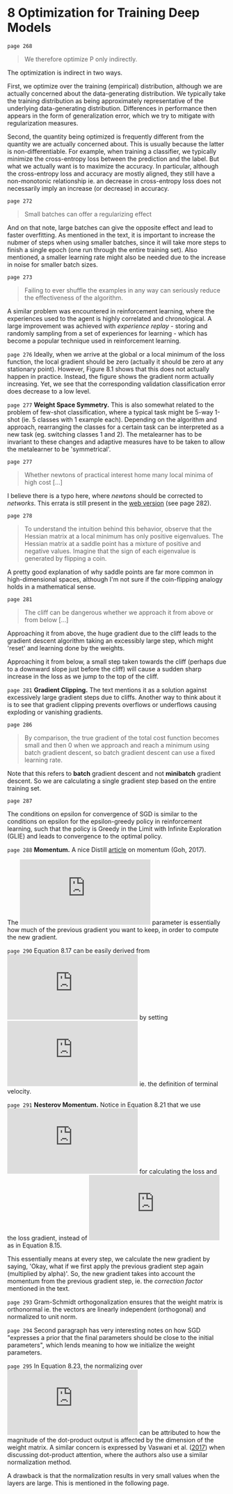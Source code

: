 # 8 Optimization for Training Deep Models

`page 268`

> We therefore optimize P only indirectly.

The optimization is indirect in two ways.

First, we optimize over the training (empirical) distribution, although we are actually concerned about the data-generating distribution. We typically take the training distribution as being approximately representative of the underlying data-generating distribution. Differences in performance then appears in the form of generalization error, which we try to mitigate with regularization measures.

Second, the quantity being optimized is frequently different from the quantity we are actually concerned about. This is usually because the latter is non-differentiable. For example, when training a classifier, we typically minimize the cross-entropy loss between the prediction and the label. But what we actually want is to maximize the accuracy. In particular, although the cross-entropy loss and accuracy are mostly aligned, they still have a non-monotonic relationship ie. an decrease in cross-entropy loss does not necessarily imply an increase (or decrease) in accuracy.

`page 272`

> Small batches can offer a regularizing effect

And on that note, large batches can give the opposite effect and lead to faster overfitting. As mentioned in the text, it is important to increase the nubmer of steps when using smaller batches, since it will take more steps to finish a single epoch (one run through the entire training set). Also mentioned, a smaller learning rate might also be needed due to the increase in noise for smaller batch sizes.

`page 273`

> Failing to ever shuffle the examples in any way can seriously reduce the effectiveness of the algorithm.

A similar problem was encountered in reinforcement learning, where the experiences used to the agent is highly correlated and chronological. A large improvement was achieved with *experience replay* - storing and randomly sampling from a set of experiences for learning - which has become a popular technique used in reinforcement learning.

`page 276` Ideally, when we arrive at the global or a local minimum of the loss function, the local gradient should be zero (actually it should be zero at any stationary point). However, Figure 8.1 shows that this does not actually happen in practice. Instead, the figure shows the gradient norm actually increasing. Yet, we see that the corresponding validation classification error does decrease to a low level.

`page 277` **Weight Space Symmetry.** This is also somewhat related to the problem of few-shot classification, where a typical task might be 5-way 1-shot (ie. 5 classes with 1 example each). Depending on the algorithm and approach, rearranging the classes for a certain task can be interpreted as a new task (eg. switching classes 1 and 2). The metalearner has to be invariant to these changes and adaptive measures have to be taken to allow the metalearner to be 'symmetrical'.

`page 277`

> Whether newtons of practical interest home many local minima of high cost [...]

I believe there is a typo here, where *newtons* should be corrected to *networks*. This errata is still present in the [web version](http://www.deeplearningbook.org/contents/optimization.html) (see page 282). 

`page 278`

> To understand the intuition behind this behavior, observe that the Hessian matrix at a local minimum has only positive eigenvalues. The Hessian matrix at a saddle point has a mixture of positive and negative values. Imagine that the sign of each eigenvalue is generated by flipping a coin.

A pretty good explanation of why saddle points are far more common in high-dimensional spaces, although I'm not sure if the coin-flipping analogy holds in a mathematical sense.

`page 281`

> The cliff can be dangerous whether we approach it from above or from below [...]

Approaching it from above, the huge gradient due to the cliff leads to the gradient descent algorithm taking an excessibly large step, which might 'reset' and learning done by the weights.

Approaching it from below, a small step taken towards the cliff (perhaps due to a downward slope just before the cliff) will cause a sudden sharp increase in the loss as we jump to the top of the cliff.

`page 281` **Gradient Clipping.** The text mentions it as a solution against excessively large gradient steps due to cliffs. Another way to think about it is to see that gradient clipping prevents overflows or underflows causing exploding or vanishing gradients.

`page 286`

> By comparison, the true gradient of the total cost function becomes small and then 0 when we approach and reach a minimum using batch gradient descent, so batch gradient descent can use a fixed learning rate.

Note that this refers to **batch** gradient descent and not **minibatch** gradient descent. So we are calculating a single gradient step based on the entire training set.

`page 287`

The conditions on epsilon for convergence of SGD is similar to the conditions on epsilon for the epsilon-greedy policy in reinforcement learning, such that the policy is Greedy in the Limit with Infinite Exploration (GLIE) and leads to convergence to the optimal policy.

`page 288` **Momentum.** A nice Distill [article](https://distill.pub/2017/momentum/) on momentum (Goh, 2017).

The ![\alpha](http://latex.codecogs.com/gif.latex?%5Calpha) parameter is essentially how much of the previous gradient you want to keep, in order to compute the new gradient.

`page 290` Equation 8.17 can be easily derived from ![\mathbf{v}^{(i)}=\alpha\mathbf{v}^{(i-1)}-\epsilon\mathbf{g}](http://latex.codecogs.com/gif.latex?%5Cmathbf%7Bv%7D%5E%7B%28i%29%7D%3D%5Calpha%5Cmathbf%7Bv%7D%5E%7B%28i-1%29%7D-%5Cepsilon%5Cmathbf%7Bg%7D) by setting ![\mathbf{v}^{(i)}=\mathbf{v}^{(i-1)}](http://latex.codecogs.com/gif.latex?%5Cmathbf%7Bv%7D%5E%7B%28i%29%7D%3D%5Cmathbf%7Bv%7D%5E%7B%28i-1%29%7D) ie. the definition of terminal velocity.

`page 291` **Nesterov Momentum.** Notice in Equation 8.21 that we use ![\mathbf{\theta}+\alpha\mathbf{v}](http://latex.codecogs.com/gif.latex?%5Cmathbf%7B%5Ctheta%7D&plus;%5Calpha%5Cmathbf%7Bv%7D) for calculating the loss and the loss gradient, instead of ![\mathbf{\theta}](http://latex.codecogs.com/gif.latex?%5Cmathbf%7B%5Ctheta%7D) as in Equation 8.15.

This essentially means at every step, we calculate the new gradient by saying, 'Okay, what if we first apply the previous gradient step again (multiplied by alpha)'. So, the new gradient takes into account the momentum from the previous gradient step, ie. the *correction factor* mentioned in the text.

`page 293` Gram-Schmidt orthogonalization ensures that the weight matrix is orthonormal ie. the vectors are linearly independent (orthogonal) and normalized to unit norm.

`page 294` Second paragraph has very interesting notes on how SGD "expresses a prior that the final parameters should be close to the initial parameters", which lends meaning to how we initialize the weight parameters.

`page 295` In Equation 8.23, the normalizing over ![m+n](http://latex.codecogs.com/gif.latex?m&plus;n) can be attributed to how the magnitude of the dot-product output is affected by the dimension of the weight matrix. A similar concern is expressed by Vaswani et al. ([2017](https://arxiv.org/abs/1706.03762)) when discussing dot-product attention, where the authors also use a similar normalization method.

A drawback is that the normalization results in very small values when the layers are large. This is mentioned in the following page.




